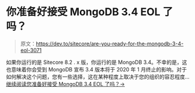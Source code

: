 # 你准备好接受 MongoDB 3.4 EOL 了吗？

> 原文：<https://dev.to/sitecore/are-you-ready-for-the-mongodb-3-4-eol-3071>

如果你运行的是 Sitecore 8.2 . x 版，你运行的是 MongoDB 3.4。不幸的是，这也意味着你会受到 MongoDB 宣布 3.4 版本将于 2020 年 1 月终止的影响。对于如何解决这个问题，您有一些选择，这在某种程度上取决于您的组织的容忍程度… [继续阅读您准备好接受 MongoDB 3.4 EOL 了吗？→](https://jasonstcyr.com/2019/08/13/are-you-ready-for-the-mongodb-3-4-eol/)